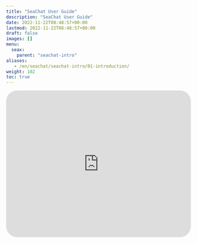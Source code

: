```yaml
---
title: "SeaChat User Guide"
description: "SeaChat User Guide"
date: 2022-11-22T08:48:57+00:00
lastmod: 2022-11-22T08:48:57+00:00
draft: false
images: []
menu:
  seax:
    parent: "seachat-intro"
aliases:
   - /en/seachat/seachat-intro/01-introduction/
weight: 102
toc: true
---
```


  <iframe width="100%" height="400" src="https://www.youtube.com/embed/fmh_T_piztA" title="YouTube video player" frameborder="0" allow="accelerometer; autoplay; clipboard-write; encrypted-media; gyroscope; picture-in-picture" allowfullscreen style="border-radius: 30px;"></iframe>

